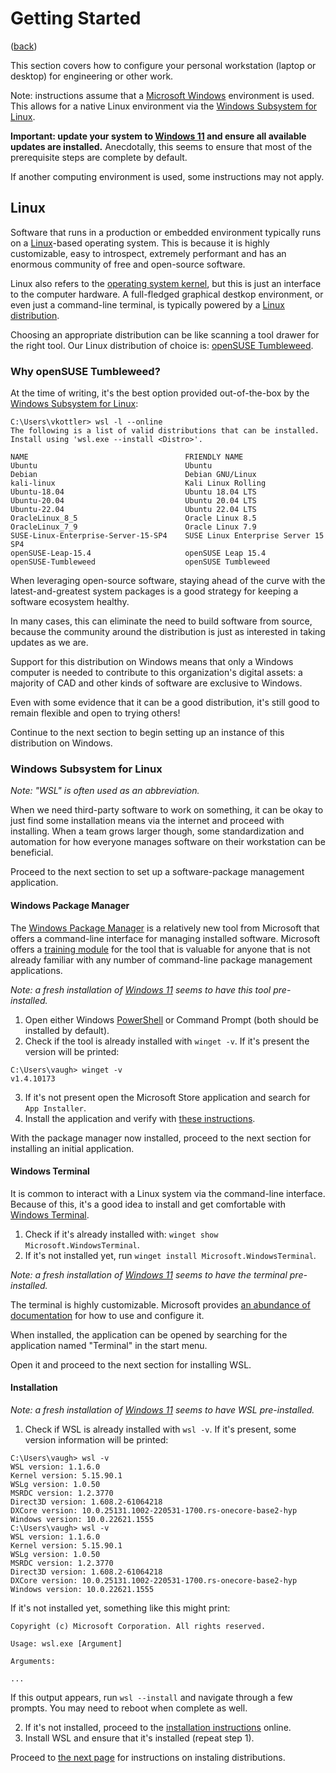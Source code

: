 # Getting Started

([back](../README.md#documentation))

This section covers how to configure your personal workstation (laptop or
desktop) for engineering or other work.

Note: instructions assume that a
[Microsoft Windows](https://www.microsoft.com/en-us/windows) environment is
used. This allows for a native Linux environment via the
[Windows Subsystem for Linux](https://learn.microsoft.com/en-us/windows/wsl/).

**Important: update your system to
[Windows 11](https://www.microsoft.com/software-download/windows11) and ensure
all available updates are installed.** Anecdotally, this seems to ensure that
most of the prerequisite steps are complete by default.

If another computing environment is used, some instructions may not apply.

## Linux

Software that runs in a production or embedded environment typically runs on a
[Linux](https://docs.kernel.org/)-based operating system. This is because it is
highly customizable, easy to introspect, extremely performant and has an
enormous community of free and open-source software.

Linux also refers to the
[operating system kernel](https://en.wikipedia.org/wiki/Kernel_%28operating_system%29),
but this is just an interface to the computer hardware. A full-fledged
graphical destkop environment, or even just a command-line terminal, is
typically powered by a
[Linux distribution](https://www.linux.org/pages/download/).

Choosing an appropriate distribution can be like scanning a tool drawer
for the right tool. Our Linux distribution of choice is:
[openSUSE Tumbleweed](https://get.opensuse.org/tumbleweed/).

### Why openSUSE Tumbleweed?

At the time of writing, it's the best option provided out-of-the-box by
the
[Windows Subsystem for Linux](https://learn.microsoft.com/en-us/windows/wsl/):

```
C:\Users\vkottler> wsl -l --online
The following is a list of valid distributions that can be installed.
Install using 'wsl.exe --install <Distro>'.

NAME                                   FRIENDLY NAME
Ubuntu                                 Ubuntu
Debian                                 Debian GNU/Linux
kali-linux                             Kali Linux Rolling
Ubuntu-18.04                           Ubuntu 18.04 LTS
Ubuntu-20.04                           Ubuntu 20.04 LTS
Ubuntu-22.04                           Ubuntu 22.04 LTS
OracleLinux_8_5                        Oracle Linux 8.5
OracleLinux_7_9                        Oracle Linux 7.9
SUSE-Linux-Enterprise-Server-15-SP4    SUSE Linux Enterprise Server 15 SP4
openSUSE-Leap-15.4                     openSUSE Leap 15.4
openSUSE-Tumbleweed                    openSUSE Tumbleweed
```

When leveraging open-source software, staying ahead of the curve with the
latest-and-greatest system packages is a good strategy for keeping a software
ecosystem healthy.

In many cases, this can eliminate the need to build software from source,
because the community around the distribution is just as interested in taking
updates as we are.

Support for this distribution on Windows means that only a Windows computer
is needed to contribute to this organization's digital assets: a majority
of CAD and other kinds of software are exclusive to Windows.

Even with some evidence that it can be a good distribution, it's still good
to remain flexible and open to trying others!

Continue to the next section to begin setting up an instance of this
distribution on Windows.

### Windows Subsystem for Linux

*Note: "WSL" is often used as an abbreviation.*

When we need third-party software to work on something, it can be okay to just
find some installation means via the internet and proceed with installing.
When a team grows larger though, some standardization and automation for how
everyone manages software on their workstation can be beneficial.

Proceed to the next section to set up a software-package management
application.

#### Windows Package Manager

The [Windows Package Manager](https://github.com/microsoft/winget-cli) is a
relatively new tool from Microsoft that offers a command-line interface
for managing installed software. Microsoft offers a
[training module](https://learn.microsoft.com/en-us/training/modules/explore-windows-package-manager-tool/)
for the tool that is valuable for anyone that is not already familiar with
any number of command-line package management applications.

*Note: a fresh installation of
[Windows 11](https://www.microsoft.com/software-download/windows11) seems to
have this tool pre-installed.*

1. Open either Windows [PowerShell](https://github.com/PowerShell/PowerShell)
or Command Prompt (both should be installed by default).
1. Check if the tool is already installed with `winget -v`. If it's present
the version will be printed:

```
C:\Users\vaugh> winget -v
v1.4.10173
```

3. If it's not present open the Microsoft Store application and search for
`App Installer`.
4. Install the application and verify with
[these instructions](https://github.com/microsoft/terminal#via-windows-package-manager-cli-aka-winget).

With the package manager now installed, proceed to the next section for
installing an initial application.

#### Windows Terminal

It is common to interact with a Linux system via the command-line interface.
Because of this, it's a good idea to install and get comfortable with
[Windows Terminal](https://github.com/microsoft/terminal).

1. Check if it's already installed with:
`winget show Microsoft.WindowsTerminal`.
1. If it's not installed yet, run `winget install Microsoft.WindowsTerminal`.

*Note: a fresh installation of
[Windows 11](https://www.microsoft.com/software-download/windows11) seems to
have the terminal pre-installed.*

The terminal is highly customizable. Microsoft provides
[an abundance of documentation](https://learn.microsoft.com/en-us/windows/terminal/)
for how to use and configure it.

When installed, the application can be opened by searching for the application
named "Terminal" in the start menu.

Open it and proceed to the next section for installing WSL.

#### Installation

*Note: a fresh installation of
[Windows 11](https://www.microsoft.com/software-download/windows11) seems to
have WSL pre-installed.*

1. Check if WSL is already installed with `wsl -v`. If it's present, some
version information will be printed:

```
C:\Users\vaugh> wsl -v
WSL version: 1.1.6.0
Kernel version: 5.15.90.1
WSLg version: 1.0.50
MSRDC version: 1.2.3770
Direct3D version: 1.608.2-61064218
DXCore version: 10.0.25131.1002-220531-1700.rs-onecore-base2-hyp
Windows version: 10.0.22621.1555
C:\Users\vaugh> wsl -v
WSL version: 1.1.6.0
Kernel version: 5.15.90.1
WSLg version: 1.0.50
MSRDC version: 1.2.3770
Direct3D version: 1.608.2-61064218
DXCore version: 10.0.25131.1002-220531-1700.rs-onecore-base2-hyp
Windows version: 10.0.22621.1555
```

If it's not installed yet, something like this might print:

```
Copyright (c) Microsoft Corporation. All rights reserved.

Usage: wsl.exe [Argument]

Arguments:

...
```

If this output appears, run `wsl --install` and navigate through a few prompts.
You may need to reboot when complete as well.

2. If it's not installed, proceed to the
[installation instructions](https://learn.microsoft.com/en-us/windows/wsl/install)
online.
3. Install WSL and ensure that it's installed (repeat step 1).

Proceed to [the next page](openSUSE-Tumbleweed.md) for instructions on
instaling distributions.
